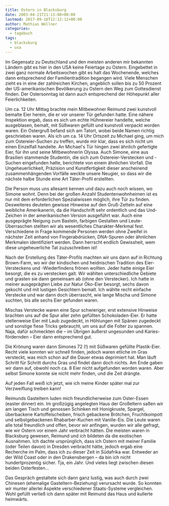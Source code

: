 ```yaml
---
title: Ostern in Blacksburg
date: 2003-04-21T21:13:08+00:00
lastmod: 2017-09-16T12:12:12+00:00
author: Mathias Wellner
categories:
  - tagebuch
tags:
  - blacksburg
  - usa
---
```

Im Gegensatz zu Deutschland und den meisten anderen mir bekannten Ländern gibt es hier in den USA keine Feiertage zu Ostern. Eingebettet in zwei ganz normale Arbeitswochen gibt es halt das Wochenende, welches dann entsprechend der Familientradition begangen wird. Viele Menschen zieht es in eine der zahlreichen Kirchen, angeblich sollen bis zu 50&nbsp;Prozent der US-amerikanischen Bevölkerung zu Ostern den Weg zum Gottesdienst finden. Der Ostersonntag ist dann auch entsprechend der Höhepunkt aller Feierlichkeiten.

Um ca. 12 Uhr Mittag brachte mein Mitbewohner Reimund zwei kunstvoll bemalte Eier herein, die er vor unserer Tür gefunden hatte. Eine nähere Inspektion ergab, dass es sich um echte Hühnereier handelte, welche ausgeblasen, bemalt, mit Süßwaren gefüllt und kunstvoll verpackt worden waren. Ein Ostergruß befand sich am Tatort, wobei beide Namen richtig geschrieben waren. Als ich um ca. 14 Uhr Ortszeit zu Michael ging, um mich zum Ostereier-Suchen zu treffen, wurde mir klar, dass es sich nicht um einen Einzelfall handelte. An Michael's Tür hingen zwei ähnlich gefertigte Eier, für ihn und seine Mitbewohnerin Olyssa. Auch Simone, eine aus Brasilien stammende Studentin, die sich zum Ostereier-Verstecken und -Suchen eingefunden hatte, berichtete von einem ähnlichen Vorfall. Die Ungeheuerlichkeit, Präzision und Kunstfertigkeit dieser anscheinend zusammenhängenden Vorfälle weckte unsere Neugier, so dass wir die nächste halbe Stunde eine Art Täter-Profil erstellten.

Die Person muss uns allesamt kennen und dazu auch noch wissen, wo Simone wohnt. Denn bei der großen Anzahl Studentenwohnheimen ist es nur mit dem erforderlichen Spezialwissen möglich, ihre Tür zu finden. Desweiteres deuteten gewisse Hinweise auf den Gruß-Zetteln auf eine weibliche Amerikanerin, da die Handschrift sehr ordentlich und das Und-Zeichen in der amerikanischen Version ausgeführt war. Auch eine ausgeprägte Neigung zum Basteln, farbigen Gestalten und Leute-Überraschen stellten wir als wesentliches Charakter-Merkmal fest. Verschiedene in Frage kommende Personen werden ohne Zweifel in nächster Zeit anhand von Fingerabdrücken, DNA-Spuren oder ähnlichen Merkmalen identifiziert werden. Dann herrscht endlich Gewissheit, wem diese ungeheuerliche Tat zuzuschreiben ist!

Nach der Erstellung des Täter-Profils machten wir uns dann auf in Richtung Brown-Farm, wo wir der kindischen und heidnischen Tradition des Eier-Versteckens und -Wiederfindens frönen wollten. Jeder hatte einige Eier besorgt, die es zu verstecken galt. Wir wählten unterschiedliche Gebiete und grasten sie dann gemeinsam ab (ohne den Verstecker). Ich hatte in meiner ausgeprägten Liebe zur Natur Öko-Eier besorgt, sechs davon gekocht und mit lustigen Gesichtern bemalt. Ich wählte recht einfache Verstecke und war dann doch überrascht, wie lange Mischa und Simone suchten, bis alle sechs Eier gefunden waren.

Mischas Verstecke waren eine Spur schwieriger, erst extensive Hinweise brachten uns auf die Spur aller zehn gefüllten Schokoladen-Eier. Er hatte stellenweise Eier mit Laub zugedeckt, in Höhlungen mit Spänen zugedeckt und sonstige fiese Tricks gebraucht, um uns auf die Folter zu spannen. Naja, dafür schmeckten die &#8211; im Übrigen äußerst ungesunden und Karies-fördernden &#8211; Eier dann entsprechend gut.

Die Krönung waren dann Simones 72 (!) mit Süßwaren gefüllte Plastik-Eier. Recht viele konnten wir schnell finden, jedoch waren etliche im Gras versteckt, was mich schon auf die Dauer etwas deprimiert hat. Man läuft Schritt für Schritt durchs Gras und findet dann doch nichts. Am Ende gaben wir dann auf, obwohl noch ca. 8 Eier nicht aufgefunden worden waren. Aber selbst Simone konnte sie nicht mehr finden, und die Zeit drängte.

Auf jeden Fall weiß ich jetzt, wie ich meine Kinder später mal zur Verzweiflung treiben kann!

Reimunds Gasteltern luden mich freundlicherweise zum Oster-Essen (easter dinner) ein. Im großzügig angelegten Haus der Großeltern saßen wir am langen Tisch und genossen Schinken mit Honigkruste, Spargel, überbackene Kartoffelscheiben, frisch gebackene Brötchen, Fruchtkompott und selbstgebackenen Rhabarber-Kuchen mit Vanille-Eis. Die Leute waren alle total freundlich und offen, bevor wir anfingen, wurden wir alle gefragt, wie wir Ostern vor einem Jahr verbracht hätten. Die meisten waren in Blacksburg gewesen, Reimund und ich bildeten da die exotischen Ausnahmen. Ich dachte ursprünglich, dass ich Ostern mit meiner Familie (oder Teilen davon) in Dresden verbracht hätte, jedoch ergab eine Recherche im Palm, dass ich zu dieser Zeit in Südafrika war. Entweder an der Wild Coast oder in den Drakensbergen &#8211; da bin ich nicht hundertprozentig sicher. Tja, ein Jahr. Und vieles liegt zwischen diesen beiden Osterfesten&#8230;

Das Gespräch gestaltete sich dann ganz lustig, was auch durch zwei Chinesen (ehemalige Gasteltern-Beziehung) verursacht wurde. So konnten wir munter allerlei Aspekte verschiedener Staats-Systeme vergleichen. Wohl gefüllt verließ ich dann später mit Reimund das Haus und kullerte heimwärts.
